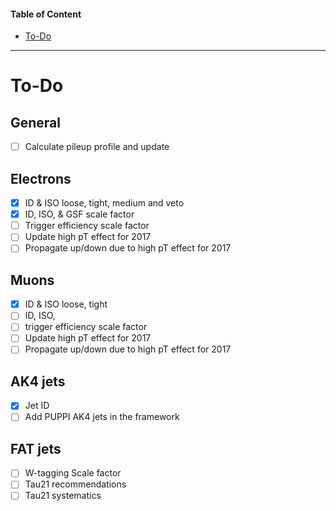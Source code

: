#### Table of Content

- [To-Do](#to-do)

---

# To-Do

## General

- [ ] Calculate pileup profile and update

## Electrons

- [x] ID & ISO loose, tight, medium and veto
- [x] ID, ISO, & GSF scale factor
- [ ] Trigger efficiency scale factor
- [ ] Update high pT effect for 2017
- [ ] Propagate up/down due to high pT effect for 2017

## Muons

- [x] ID & ISO loose, tight
- [ ] ID, ISO, 
- [ ] trigger efficiency scale factor
- [ ] Update high pT effect for 2017
- [ ] Propagate up/down due to high pT effect for 2017

## AK4 jets

- [x] Jet ID
- [ ] Add PUPPI AK4 jets in the framework

## FAT jets

- [ ] W-tagging Scale factor
- [ ] Tau21 recommendations
- [ ] Tau21 systematics
